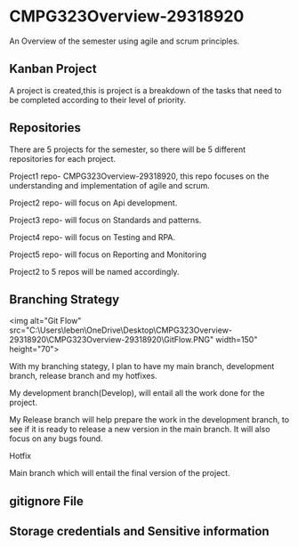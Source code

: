 # CMPG323Overview-29318920
An Overview of the semester using agile and scrum principles.

## Kanban Project
A project is created,this is project is a breakdown of the tasks that need to be completed according to their level of
priority. 

## Repositories 
There are 5 projects for the semester, so there will be 5 different repositories for each project.

Project1 repo- CMPG323Overview-29318920, this repo focuses on the understanding and implementation of agile and scrum.

Project2 repo- will focus on Api development.

Project3 repo- will focus on Standards and patterns.

Project4 repo- will focus on Testing and RPA.

Project5 repo- will focus on Reporting and Monitoring

Project2 to 5 repos will be named accordingly.


## Branching Strategy
<img alt="Git Flow" src="C:\Users\leben\OneDrive\Desktop\CMPG323Overview-29318920\CMPG323Overview-29318920\GitFlow.PNG"
         width=150" height="70">

With my branching stategy, I plan to have my main branch, development branch, release branch and my hotfixes.

My development branch(Develop), will entail all the work done for the project.

My Release branch will help prepare the work in the development branch, to see if it is ready to release a new version in the main branch. It will also focus on any bugs found.

Hotfix

Main branch which will entail the final version of the project.

## gitignore File

## Storage credentials and Sensitive information
